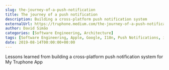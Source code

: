 ```yaml
---
slug: the-journey-of-a-push-notification
title: The journey of a push notification
description: Building a cross-platform push notification system
externalUrl: https://truphone.medium.com/the-journey-of-a-push-notification-ee2b1bfe833
author: David Simão
categories: [Software Engineering, Architecture]
tags: [Software Engineering, Apple, Google, I18n, Push Notifications, iOS, Android, Architecture]
date: 2019-08-14T00:00:00+00:00
---
```

Lessons learned from building a cross-platform push notification system for My Truphone App
